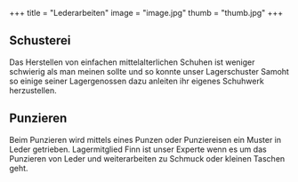 +++
title = "Lederarbeiten"
image = "image.jpg"
thumb = "thumb.jpg"
+++

## Schusterei

Das Herstellen von einfachen mittelalterlichen Schuhen ist weniger schwierig als man meinen sollte und so konnte unser Lagerschuster Samoht so einige seiner Lagergenossen dazu anleiten ihr eigenes Schuhwerk herzustellen.

## Punzieren

Beim Punzieren wird mittels eines Punzen oder Punziereisen ein Muster in Leder getrieben. Lagermitglied Finn ist unser Experte wenn es um das Punzieren von Leder und weiterarbeiten zu Schmuck oder kleinen Taschen geht.